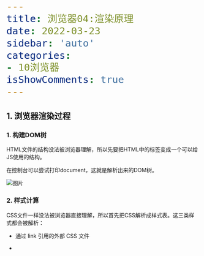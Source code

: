 ```yaml
---
title: 浏览器04:渲染原理
date: 2022-03-23
sidebar: 'auto'
categories:
- 10浏览器
isShowComments: true
---
```


## 1. 浏览器渲染过程

### 1. 构建DOM树

​	HTML文件的结构没法被浏览器理解，所以先要把HTML中的标签变成一个可以给JS使用的结构。

在控制台可以尝试打印document，这就是解析出来的DOM树。

![图片](https://gitee.com/ljcdzh/my_pic/raw/master/img/202203231632528.png)



### 2. 样式计算

CSS文件一样没法被浏览器直接理解，所以首先把CSS解析成样式表。这三类样式都会被解析：

- 通过 link 引用的外部 CSS 文件

- <style>标签内的样式

- 元素的 style 属性内嵌的 CSS

在控制台打印`document.styleSheets`，这就是解析出的样式表。

![图片](https://gitee.com/ljcdzh/my_pic/raw/master/img/202203231632757.png)

​	利用这份样式表，我们可以计算出DOM树中每个节点的样式。之所以叫计算，是因为每个元素要继承其父元素的属性。

```
<style>
    span {
        color: red
    }
    div {
        font-size: 30px
    }
</style>
<div>
    <span>年年</span>
</div>
```

比如上面的`年年`，不仅要接受span设定的样式，还要继承div设置的。

DOM树中的节点有了样式，现在被叫做渲染树。



### 3. 布局定位

上面详细的讲述了HTML和CSS加载、解析过程，现在我们的渲染树中的节点有了样式，但是不知道要画在哪个位置。所以还需要另外一颗布局树确定元素的几何定位。

布局树只取渲染树中的可见元素，意味着head标签，`display:none`的元素不会被添加。



### 4. 图层分层

​	现在我们有了布局树，但依旧不能直接开始绘制，在此之前需要分层，生成一棵对应的图层树。浏览器的页面实际上被分成了很多图层，这些图层叠加后合成了最终的页面。

​	因为页面中有很多复杂的效果，如一些复杂的 3D 变换、页面滚动，或者使用 z-index 做 z 轴排序等，我们希望能更加方便地实现这些效果。

​	并不是布局树的每个节点都能生成一个图层，如果一个节点没有自己的层，那么这个节点就从属于父节点的图层

​	通常满足下面两点中任意一点的元素就可以被提升为单独的一个图层。

​	1、拥有层叠上下文属性的元素会被提升为单独的一层：明确定位属性`position`的元素、定义透明属性`opacity`的元素、使用 CSS 滤镜`filter`的元素等，都拥有层叠上下文属性。

​	2、需要剪裁（clip）的地方也会被创建为图层`overflow`

在chrome的开发者工具：`更多选项-更多工具-Layers`可以看到图层的分层情况。

![图片](https://gitee.com/ljcdzh/my_pic/raw/master/img/202203162156758.png)



### 5. 图层绘制

在完成图层树的构建之后，接下来终于到对每个图层进行绘制。首先会把图层拆解成一个一个的绘制指令，排布成一个绘制列表，在上文提到的开发者工具的Layers面板中，点击detail中的profiler可以看到绘制列表。

至此，渲染进程中的主线程——GUI渲染线程已经完成了它所有任务，接下来交给渲染进程中的合成线程。

合成线程接下来会把视口拆分成图块，把图块转换成位图。





### 6. 显示

至此，渲染进程的工作全部完成，接下来会把生成的位图还给浏览器进程，最后在页面上显示。
